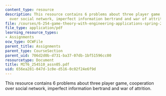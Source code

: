```yaml
---
content_type: resource
description: This resource contains 6 problems about three player game, cooperation
  over social network, imperfect information bertrand and war of attrition.
file: /courses/6-254-game-theory-with-engineering-applications-spring-2010/656ea281047d1c0ed5160c02f24e6f9d_MIT6_254S10_assn05.pdf
file_type: application/pdf
learning_resource_types:
- Assignments
ocw_type: OCWFile
parent_title: Assignments
parent_type: CourseSection
parent_uid: 706d2d0b-d731-ba37-07db-1bf51596cc00
resourcetype: Document
title: MIT6_254S10_assn05.pdf
uid: 656ea281-047d-1c0e-d516-0c02f24e6f9d
---
```

This resource contains 6 problems about three player game, cooperation over social network, imperfect information bertrand and war of attrition.

